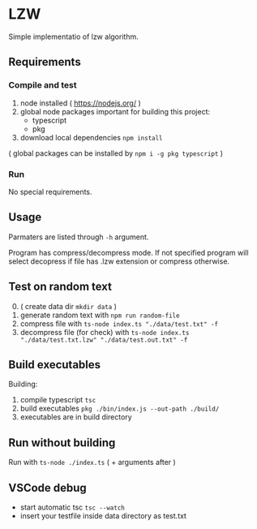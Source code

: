 # LZW

Simple implementatio of lzw algorithm.

## Requirements

### Compile and test

1. node installed ( https://nodejs.org/ )
2. global node packages important for building this project: 
   * typescript
   * pkg
3. download local dependencies `npm install`

( global packages can be installed by `npm i -g pkg typescript` )

### Run

No special requirements.

## Usage

Parmaters are listed through `-h` argument.

Program has compress/decompress mode. If not specified program will select decopress if file has .lzw extension or compress otherwise.

## Test on random text

0. ( create data dir `mkdir data` ) 
1. generate random text with `npm run random-file`
2. compress file with `ts-node index.ts "./data/test.txt" -f`
3. decompress file (for check) with `ts-node index.ts "./data/test.txt.lzw" "./data/test.out.txt" -f`


## Build executables

Building:
1. compile typescript `tsc`
2. build executables `pkg ./bin/index.js --out-path ./build/`
3. executables are in build directory

## Run without building

Run with `ts-node ./index.ts` ( + arguments after )

## VSCode debug

* start automatic tsc `tsc --watch`
* insert your testfile inside data directory as test.txt
